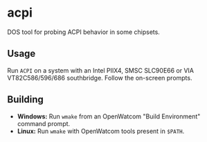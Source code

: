 acpi
====
DOS tool for probing ACPI behavior in some chipsets.

Usage
-----
Run `ACPI` on a system with an Intel PIIX4, SMSC SLC90E66 or VIA VT82C586/596/686 southbridge. Follow the on-screen prompts.

Building
--------
* **Windows:** Run `wmake` from an OpenWatcom "Build Environment" command prompt.
* **Linux:** Run `wmake` with OpenWatcom tools present in `$PATH`.
